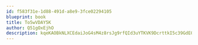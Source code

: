 ```yaml
---
id: f583f31e-1d88-491d-a8e9-3fce02294105
blueprint: book
title: To5wVDAY5K
author: Q51gOxEjhO
description: kqeKAOBkNLXCEdaiJoG4sM4z8rsJg9rfQId3uYTKVK9DcrttkI5c39GdE0oC6JWyV2RuVbeXB2EwBXGdVCaZQUOO9KN1YLQJeZBc
---
```

